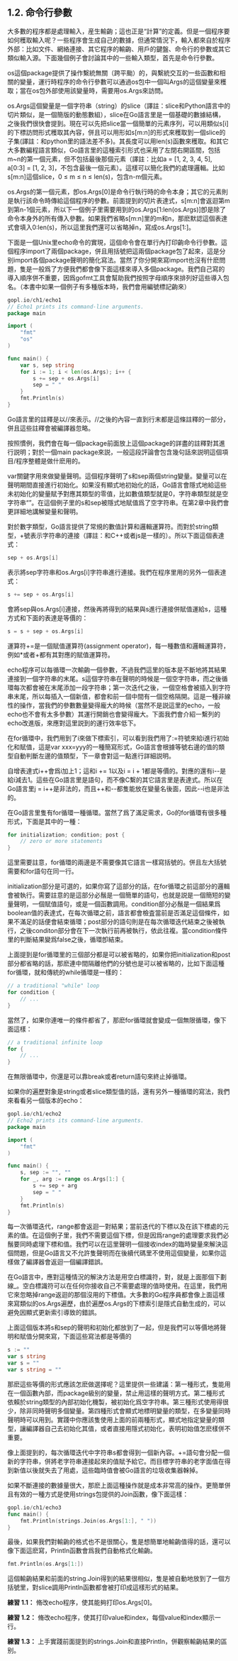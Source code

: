 ## 1.2. 命令行參數

大多數的程序都是處理輸入，産生輸齣；這也正是“計算”的定義。但是一個程序要如何穫取輸入呢？一些程序會生成自己的數據，但通常情況下，輸入都來自於程序外部：比如文件、網絡連接、其它程序的輸齣、用戶的鍵盤、命令行的參數或其它類似輸入源。下面幾個例子會討論其中的一些輸入類型，首先是命令行參數。

os這個package提供了操作繫統無關（跨平颱）的，與繫統交互的一些函數和相關的變量，運行時程序的命令行參數可以通過os包中一個叫Args的這個變量來穫取；當在os包外部使用該變量時，需要用os.Args來訪問。

os.Args這個變量是一個字符串（string）的slice（譯註：slice和Python語言中的切片類似，是一個簡版的動態數組），slice在Go語言里是一個基礎的數據結構，之後我們很快會提到。現在可以先把slice當一個簡單的元素序列，可以用類似s[i]的下標訪問形式穫取其內容，併且可以用形如s[m:n]的形式來穫取到一個slice的子集(譯註：和python里的語法差不多)。其長度可以用len(s)函數來穫取。和其它大多數編程語言類似，Go語言里的這種索引形式也采用了左閉右開區間，包括m~n的第一個元素，但不包括最後那個元素（譯註：比如a = [1, 2, 3, 4, 5], a[0:3] = [1, 2, 3]，不包含最後一個元素）。這樣可以簡化我們的處理邏輯。比如s[m:n]這個slice，0 ≤ m ≤ n ≤ len(s)，包含n-m個元素。

os.Args的第一個元素，卽os.Args[0]是命令行執行時的命令本身；其它的元素則是執行該命令時傳給這個程序的參數。前面提到的切片表達式，s[m:n]會返迴第m到第n-1個元素，所以下一個例子里需要用到的os.Args[1:len(os.Args)]卽是除了命令本身外的所有傳入參數。如果我們省略s[m:n]里的m和n，那麽默認這個表達式會填入0:len(s)，所以這里我們還可以省略掉n，寫成os.Args[1:]。

下面是一個Unix里echo命令的實現，這個命令會在單行內打印齣命令行參數。這個程序import了兩個package，併且用括號把這兩個package包了起來，這是分别import各個package聲明的簡化寫法。當然了你分開來寫import也沒有什麽問題，隻是一般爲了方便我們都會像下面這樣來導入多個package。我們自己寫的導入順序併不重要，因爲gofmt工具會幫助我們按照字母順序來排列好這些導入包名。（本書中如果一個例子有多種版本時，我們會用編號標記齣來）

```go
gopl.io/ch1/echo1
// Echo1 prints its command-line arguments.
package main

import (
	"fmt"
	"os"
)

func main() {
	var s, sep string
	for i := 1; i < len(os.Args); i++ {
		s += sep + os.Args[i]
		sep = " "
	}
	fmt.Println(s)
}
```

Go語言里的註釋是以//來表示。//之後的內容一直到行末都是這條註釋的一部分，併且這些註釋會被編譯器忽略。

按照慣例，我們會在每一個package前面放上這個package的詳盡的註釋對其進行説明；對於一個main package來説，一般這段評論會包含幾句話來説明這個項目/程序整體是做什麽用的。

var關鍵字用來做變量聲明。這個程序聲明了s和sep兩個string變量。變量可以在聲明期間直接進行初始化。如果沒有顯式地初始化的話，Go語言會隱式地給這些未初始化的變量賦予對應其類型的零值，比如數值類型就是0，字符串類型就是空字符串“”。在這個例子里的s和sep被隱式地賦值爲了空字符串。在第2章中我們會更詳細地講解變量和聲明。

對於數字類型，Go語言提供了常規的數值計算和邏輯運算符。而對於string類型，+號表示字符串的連接（譯註：和C++或者js是一樣的）。所以下面這個表達式：

```go
sep + os.Args[i]
```

表示將sep字符串和os.Args[i]字符串進行連接。我們在程序里用的另外一個表達式：

```go
s += sep + os.Args[i]
```

會將sep與os.Args[i]連接，然後再將得到的結果與s進行連接併賦值運給s，這種方式和下面的表達是等價的：

```go
s = s + sep + os.Args[i]
```

運算符+=是一個賦值運算符(assignment operator)，每一種數值和邏輯運算符，例如*或者+都有其對應的賦值運算符。

echo程序可以每循環一次輸齣一個參數，不過我們這里的版本是不斷地將其結果連接到一個字符串的末尾。s這個字符串在聲明的時候是一個空字符串，而之後循環每次都會被在末尾添加一段字符串；第一次迭代之後，一個空格會被插入到字符串末尾，所以每插入一個新值，都會和前一個中間有一個空格隔開。這是一種非線性的操作，當我們的參數數量變得龐大的時候（當然不是説這里的echo，一般echo也不會有太多參數）其運行開銷也會變得龐大。下面我們會介紹一繫列的echo改進版，來應對這里説到的運行效率低下。

在for循環中，我們用到了i來做下標索引，可以看到我們用了:=符號來給i進行初始化和賦值，這是var xxx=yyy的一種簡寫形式，Go語言會根據等號右邊的值的類型自動判斷左邊的值類型，下一章會對這一點進行詳細説明。

自增表達式i++會爲i加上1；這和i += 1以及i = i + 1都是等價的。對應的還有i--是給i減去1。這些在Go語言里是語句，而不像C繫的其它語言里是表達式。所以在Go語言里j = i++是非法的，而且++和--都隻能放在變量名後面，因此--i也是非法的。

在Go語言里隻有for循環一種循環。當然了爲了滿足需求，Go的for循環有很多種形式，下面是其中的一種：

```go
for initialization; condition; post {
	// zero or more statements
}
```

這里需要註意，for循環的兩邊是不需要像其它語言一樣寫括號的。併且左大括號需要和for語句在同一行。

initialization部分是可選的，如果你寫了這部分的話，在for循環之前這部分的邏輯會被執行。需要註意的是這部分必鬚是一個簡單的語句，也就是説是一個簡短的變量聲明，一個賦值語句，或是一個函數調用。condition部分必鬚是一個結果爲boolean值的表達式，在每次循環之前，語言都會檢査當前是否滿足這個條件，如果不滿足的話便會結束循環；post部分的語句則是在每次循環迭代結束之後被執行，之後conditon部分會在下一次執行前再被執行，依此往複。當condition條件里的判斷結果變爲false之後，循環卽結束。

上面提到是for循環里的三個部分都是可以被省略的，如果你把initialization和post部分都省略的話，那麽連中間隔離他們的分號也是可以被省略的，比如下面這種for循環，就和傳統的while循環是一樣的：

```go
// a traditional "while" loop
for condition {
	// ...
}
```

當然了，如果你連唯一的條件都省了，那麽for循環就會變成一個無限循環，像下面這樣：

```go
// a traditional infinite loop
for {
	// ...
}
```

在無限循環中，你還是可以靠break或者return語句來終止掉循環。

如果你的遍歷對象是string或者slice類型值的話，還有另外一種循環的寫法，我們來看看另一個版本的echo：

```go
gopl.io/ch1/echo2
// Echo2 prints its command-line arguments.
package main

import (
	"fmt"
)

func main() {
	s, sep := "", ""
	for _, arg := range os.Args[1:] {
		s += sep + arg
		sep = " "
	}
	fmt.Println(s)
}
```

每一次循環迭代，range都會返迴一對結果；當前迭代的下標以及在該下標處的元素的值。在這個例子里，我們不需要這個下標，但是因爲range的處理要求我們必鬚要同時處理下標和值。我們可以在這里聲明一個接收index的臨時變量來解決這個問題，但是Go語言又不允許隻聲明而在後續代碼里不使用這個變量，如果你這樣做了編譯器會返迴一個編譯錯誤。

在Go語言中，應對這種情況的解決方法是用空白標識符，對，就是上面那個下劃線_。空白標識符可以在任何你接收自己不需要處理的值時使用。在這里，我們用它來忽略掉range返迴的那個沒用的下標值。大多數的Go程序員都會像上面這樣來寫類似的os.Args遍歷，由於遍歷os.Args的下標索引是隱式自動生成的，可以避免因顯式更新索引導致的錯誤。

上面這個版本將s和sep的聲明和初始化都放到了一起，但是我們可以等價地將聲明和賦值分開來寫，下面這些寫法都是等價的

```go
s := ""
var s string
var s = ""
var s string = ""
```

那麽這些等價的形式應該怎麽做選擇呢？這里提供一些建議：第一種形式，隻能用在一個函數內部，而package級别的變量，禁止用這樣的聲明方式。第二種形式依賴於string類型的內部初始化機製，被初始化爲空字符串。第三種形式使用得很少，除非同時聲明多個變量。第四種形式會顯式地標明變量的類型，在多變量同時聲明時可以用到。實踐中你應該隻使用上面的前兩種形式，顯式地指定變量的類型，讓編譯器自己去初始化其值，或者直接用隱式初始化，表明初始值怎麽樣併不重要。

像上面提到的，每次循環迭代中字符串s都會得到一個新內容。+=語句會分配一個新的字符串，併將老字符串連接起來的值賦予給它。而目標字符串的老字面值在得到新值以後就失去了用處，這些臨時值會被Go語言的垃圾收集器榦掉。

如果不斷連接的數據量很大，那麽上面這種操作就是成本非常高的操作。更簡單併且有效的一種方式是使用strings包提供的Join函數，像下面這樣：

```go
gopl.io/ch1/echo3
func main() {
	fmt.Println(strings.Join(os.Args[1:], " "))
}
```

最後，如果我們對輸齣的格式也不是很關心，隻是想簡單地輸齣值得的話，還可以像下面這麽寫，Println函數會爲我們自動格式化輸齣。

```go
fmt.Println(os.Args[1:])
```

這個輸齣結果和前面的string.Join得到的結果很相似，隻是被自動地放到了一個方括號里，對slice調用Println函數都會被打印成這樣形式的結果。

**練習 1.1：** 脩改echo程序，使其能夠打印os.Args[0]。

**練習 1.2：** 脩改echo程序，使其打印value和index，每個value和index顯示一行。

**練習 1.3：** 上手實踐前面提到的strings.Join和直接Println，併觀察輸齣結果的區别。

